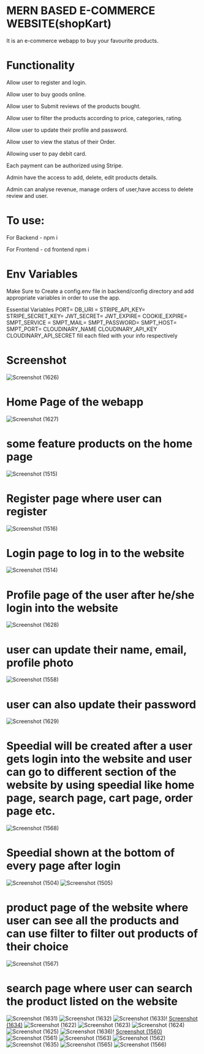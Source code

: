 # MERN BASED E-COMMERCE WEBSITE(shopKart)
It is an e-commerce webapp to buy your favourite products.

# Functionality

Allow user to register and login.

Allow user to buy goods online.

Allow user to Submit reviews of the products bought.

Allow user to filter the products according to price, categories, rating.

Allow user to update their profile and password.

Allow user to view the status of their Order. 

Allowing user to pay debit card.

Each payment can be authorized using Stripe.

Admin have the access to add, delete, edit products details.

Admin can analyse revenue, manage orders of user,have access to delete review and user.

# To use:

For Backend - npm i

For Frontend - cd frontend npm i

# Env Variables

Make Sure to Create a config.env file in backend/config directory and add appropriate variables in order to use the app.

Essential Variables PORT= DB_URI = STRIPE_API_KEY= STRIPE_SECRET_KEY= JWT_SECRET= JWT_EXPIRE= COOKIE_EXPIRE= SMPT_SERVICE = SMPT_MAIL= SMPT_PASSWORD= SMPT_HOST= SMPT_PORT= CLOUDINARY_NAME CLOUDINARY_API_KEY CLOUDINARY_API_SECRET fill each filed with your info respectively

# Screenshot

![Screenshot (1626)](https://github.com/rinshu2510/shopKart/assets/65297197/0d3dde08-a87d-4a82-9281-2addef0c0745)
# Home Page of the webapp

![Screenshot (1627)](https://github.com/rinshu2510/shopKart/assets/65297197/7bca72d7-9f41-4a84-a4cf-8bf011e2b915)
# some feature products on the home page

![Screenshot (1515)](https://github.com/rinshu2510/shopKart/assets/65297197/2444de66-bb3f-467f-84f2-3c95cf96cad4)
# Register page where user can register

![Screenshot (1516)](https://github.com/rinshu2510/shopKart/assets/65297197/97dc6dae-29b3-46bf-a6a0-2cd10db1a2ce)
# Login page to log in to the website

![Screenshot (1514)](https://github.com/rinshu2510/shopKart/assets/65297197/679b2741-f2e2-4843-b135-27692fd941f2)
# Profile page of the user after he/she login into the website

![Screenshot (1628)](https://github.com/rinshu2510/shopKart/assets/65297197/0891fc4a-af3d-4083-a01e-356274a0ae7d)
# user can update their name, email, profile photo

![Screenshot (1558)](https://github.com/rinshu2510/shopKart/assets/65297197/a96ac9da-5418-4787-a5fb-2c33c2bdf119)
# user can also update their password

![Screenshot (1629)](https://github.com/rinshu2510/shopKart/assets/65297197/961719d7-790d-4bee-81d4-9fccc1c90eff)
# Speedial will be created after a user gets login into the website and user can go to different section of the website by using speedial like home page, search page, cart page, order page etc.

![Screenshot (1568)](https://github.com/rinshu2510/shopKart/assets/65297197/1a34240a-15f0-45a2-971a-6731aac9c10b)
# Speedial shown at the bottom of every page after login

![Screenshot (1504)](https://github.com/rinshu2510/shopKart/assets/65297197/2c26aa86-a905-4728-95b6-b627fbc2e712)
![Screenshot (1505)](https://github.com/rinshu2510/shopKart/assets/65297197/bc473a5a-994c-4d9e-8963-bf45930e495a)
# product page of the website where user can see all the products and can use filter to filter out products of their choice

![Screenshot (1567)](https://github.com/rinshu2510/shopKart/assets/65297197/3d3f08c9-d05b-45aa-8edd-f60fa3db2a31)
# search page where user can search the product listed on the website

![Screenshot (1631)](https://github.com/rinshu2510/shopKart/assets/65297197/ce09edbd-df63-408d-a072-a7efbe139cdb)
![Screenshot (1632)](https://github.com/rinshu2510/shopKart/assets/65297197/efb3e2a4-d68f-48f7-818c-3740a4bacfdf)
![Screenshot (1633)](https://github.com/rinshu2510/shopKart/assets/65297197/4f78cc5c-bbb3-4367-8e49-703087546eef)!
[Screenshot (1634)](https://github.com/rinshu2510/shopKart/assets/65297197/095d8fb4-ad4d-4e5c-8fa2-885e0c0403b0)
![Screenshot (1622)](https://github.com/rinshu2510/shopKart/assets/65297197/d313026e-7c89-41f8-92a0-a2db234ff379)
![Screenshot (1623)](https://github.com/rinshu2510/shopKart/assets/65297197/345f9195-0764-4c1a-96be-4ec497d34db0)
![Screenshot (1624)](https://github.com/rinshu2510/shopKart/assets/65297197/18087687-488e-4518-86d7-9e4cbc3f3d85)
![Screenshot (1625)](https://github.com/rinshu2510/shopKart/assets/65297197/8adff100-de8e-4c83-9ad2-76738bf7cb90)
![Screenshot (1636)](https://github.com/rinshu2510/shopKart/assets/65297197/0af07f67-4c68-4b11-bd38-715495f0f329)!
[Screenshot (1560)](https://github.com/rinshu2510/shopKart/assets/65297197/d0a0ac34-9bfd-44de-b142-f4af04be1ab1)
![Screenshot (1561)](https://github.com/rinshu2510/shopKart/assets/65297197/c0f5b70f-b875-43a8-8c32-d6eda0609100)
![Screenshot (1563)](https://github.com/rinshu2510/shopKart/assets/65297197/c537717d-bdb0-4640-b5d3-5b0b0d8b9bfa)
![Screenshot (1562)](https://github.com/rinshu2510/shopKart/assets/65297197/77131eb0-dc23-4de6-8707-75cce8ceb25f)
![Screenshot (1635)](https://github.com/rinshu2510/shopKart/assets/65297197/2600eab3-cf92-41b8-a555-a0afbe9aaa17)
![Screenshot (1565)](https://github.com/rinshu2510/shopKart/assets/65297197/4c0d0d8c-4371-4cf6-b17a-090558fd4dbe)
![Screenshot (1566)](https://github.com/rinshu2510/shopKart/assets/65297197/460989aa-db73-4c9d-8a52-5ac432ea193f)

